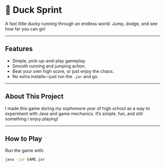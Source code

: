# 🦆 Duck Sprint

A fast little ducky running through an endless world. Jump, dodge, and see how far you can go!

---

## Features

- Simple, pick-up-and-play gameplay.  
- Smooth running and jumping action.  
- Beat your own high score, or just enjoy the chaos.  
- No extra installs—just run the `.jar` and go.

---

## About This Project

I made this game during my sophomore year of high school as a way to experiment with Java and game mechanics. It’s simple, fun, and still something I enjoy playing!

---

## How to Play

Run the game with:

```bash
java -jar GAME.jar
